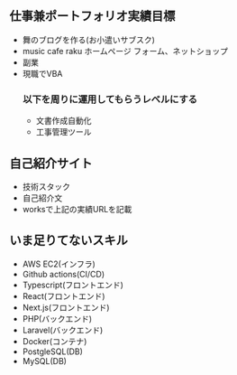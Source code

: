 ## 仕事兼ポートフォリオ実績目標
- 舞のブログを作る(お小遣いサブスク)
- music cafe raku ホームページ
    フォーム、ネットショップ
- 副業
- 現職でVBA
    ### 以下を周りに運用してもらうレベルにする
    - 文書作成自動化
    - 工事管理ツール

## 自己紹介サイト
- 技術スタック
- 自己紹介文
- worksで上記の実績URLを記載

## いま足りてないスキル
- AWS EC2(インフラ)
- Github actions(CI/CD)
- Typescript(フロントエンド)
- React(フロントエンド)
- Next.js(フロントエンド)
- PHP(バックエンド)
- Laravel(バックエンド)
- Docker(コンテナ)
- PostgleSQL(DB)
- MySQL(DB)